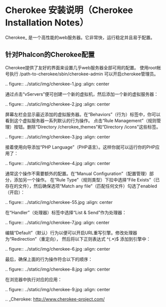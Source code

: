 Cherokee 安装说明（Cherokee Installation Notes）
================================================

Cherokee_ 是一个高性能的web服务器。它非常快，运行稳定并且易于配置。

针对Phalcon的Cherokee配置
-------------------------
Cherokee提供了友好的界面来设置几乎web服务器全部可用的配置。
使用root帐号执行 /path-to-cherokee/sbin/cherokee-admin 可以开启cherokee管理员。

.. figure:: ../static/img/cherokee-1.jpg
    :align: center

通过点击“vServers”便可创建一个新的虚拟机，然后添加一个新的虚拟服务器：

.. figure:: ../static/img/cherokee-2.jpg
    :align: center

屏幕左栏会显示最近添加的虚拟服务器。在“Behaviors”（行为）标签中，你可以看到这个虚拟服务器一系列默认的行为操作。
点击“Rule Management”（规则管理）按钮。删除“Directory /cherokee_themes”和“Directory /icons”这些标签。

.. figure:: ../static/img/cherokee-3.jpg
    :align: center

接着使用向导添加“PHP Language”（PHP语言）。这样你就可以运行你的PHP应用了：

.. figure:: ../static/img/cherokee-4.jpg
    :align: center

通常这个操作不需要额外的配置。在“Manual Configuration”（配置管理）部分，添加另一个操作。
在“Rule Type”（规则类型）下拉中选择“File Exists”（已存在的文件），然后确保选项“Match any file”（匹配任何文件）勾选了enabled（开启）：

.. figure:: ../static/img/cherokee-55.jpg
    :align: center

在“Handler”（处理器）标签中选择“List & Send”作为处理器：

.. figure:: ../static/img/cherokee-7.jpg
    :align: center

编辑“Default”（默认）行为以便可以开启URL重写引擎。修改处理器为“Redirection”（重定向），
然后将以下正则表达式 ^(.*)$ 添加到引擎中：

.. figure:: ../static/img/cherokee-6.jpg
    :align: center

最后，确保上面的行为操作符合以下的顺序：

.. figure:: ../static/img/cherokee-8.jpg
    :align: center

在浏览器中执行对应的应用：

.. figure:: ../static/img/cherokee-9.jpg
    :align: center

.. _Cherokee: http://www.cherokee-project.com/
